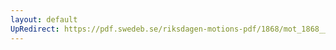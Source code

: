 ```yaml
---
layout: default
UpRedirect: https://pdf.swedeb.se/riksdagen-motions-pdf/1868/mot_1868__fk__00064.pdf
---
```

